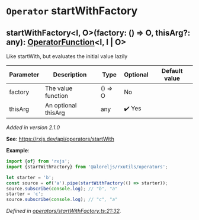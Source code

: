 # `Operator` startWithFactory

## startWithFactory\<I, O>(factory: () => O, thisArg?: any): [OperatorFunction](https://rxjs.dev/api/index/interface/OperatorFunction)\<I, I | O>

Like startWith, but evaluates the initial value lazily

| **Parameter** | **Description** | **Type** | **Optional** | **Default value** |
|---------------|-----------------|----------|--------------|-------------------|
| factory | The value function | <span>() => O</span> | No |  |
| thisArg | An optional thisArg | <span>any</span> | :heavy_check_mark: Yes |  |

*Added in version 2.1.0*

**See**: https://rxjs.dev/api/operators/startWith

**Example**:
```typescript
import {of} from 'rxjs';
import {startWithFactory} from '@aloreljs/rxutils/operators';

let starter = 'b';
const source = of('a').pipe(startWithFactory(() => starter));
source.subscribe(console.log); // "b", "a"
starter = 'c';
source.subscribe(console.log); // "c", "a"
```

*Defined in [operators/startWithFactory.ts:21:32](https://github.com/Alorel/rxutils/blob/6924a2a/projects/rxutils/operators/startWithFactory.ts#L21).*